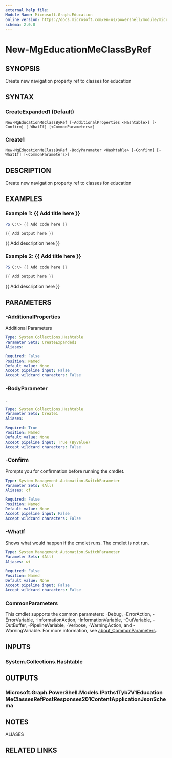 ```yaml
---
external help file:
Module Name: Microsoft.Graph.Education
online version: https://docs.microsoft.com/en-us/powershell/module/microsoft.graph.education/new-mgeducationmeclassbyref
schema: 2.0.0
---
```


# New-MgEducationMeClassByRef

## SYNOPSIS
Create new navigation property ref to classes for education

## SYNTAX

### CreateExpanded1 (Default)
```
New-MgEducationMeClassByRef [-AdditionalProperties <Hashtable>] [-Confirm] [-WhatIf] [<CommonParameters>]
```

### Create1
```
New-MgEducationMeClassByRef -BodyParameter <Hashtable> [-Confirm] [-WhatIf] [<CommonParameters>]
```

## DESCRIPTION
Create new navigation property ref to classes for education

## EXAMPLES

### Example 1: {{ Add title here }}
```powershell
PS C:\> {{ Add code here }}

{{ Add output here }}
```

{{ Add description here }}

### Example 2: {{ Add title here }}
```powershell
PS C:\> {{ Add code here }}

{{ Add output here }}
```

{{ Add description here }}

## PARAMETERS

### -AdditionalProperties
Additional Parameters

```yaml
Type: System.Collections.Hashtable
Parameter Sets: CreateExpanded1
Aliases:

Required: False
Position: Named
Default value: None
Accept pipeline input: False
Accept wildcard characters: False
```

### -BodyParameter
.

```yaml
Type: System.Collections.Hashtable
Parameter Sets: Create1
Aliases:

Required: True
Position: Named
Default value: None
Accept pipeline input: True (ByValue)
Accept wildcard characters: False
```

### -Confirm
Prompts you for confirmation before running the cmdlet.

```yaml
Type: System.Management.Automation.SwitchParameter
Parameter Sets: (All)
Aliases: cf

Required: False
Position: Named
Default value: None
Accept pipeline input: False
Accept wildcard characters: False
```

### -WhatIf
Shows what would happen if the cmdlet runs.
The cmdlet is not run.

```yaml
Type: System.Management.Automation.SwitchParameter
Parameter Sets: (All)
Aliases: wi

Required: False
Position: Named
Default value: None
Accept pipeline input: False
Accept wildcard characters: False
```

### CommonParameters
This cmdlet supports the common parameters: -Debug, -ErrorAction, -ErrorVariable, -InformationAction, -InformationVariable, -OutVariable, -OutBuffer, -PipelineVariable, -Verbose, -WarningAction, and -WarningVariable. For more information, see [about_CommonParameters](http://go.microsoft.com/fwlink/?LinkID=113216).

## INPUTS

### System.Collections.Hashtable

## OUTPUTS

### Microsoft.Graph.PowerShell.Models.IPaths1Tyb7V1EducationMeClassesRefPostResponses201ContentApplicationJsonSchema

## NOTES

ALIASES

## RELATED LINKS

